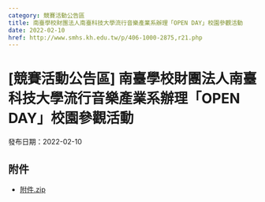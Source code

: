 ```yaml
---
category: 競賽活動公告區
title: 南臺學校財團法人南臺科技大學流行音樂產業系辦理「OPEN DAY」校園參觀活動
date: 2022-02-10
href: http://www.smhs.kh.edu.tw/p/406-1000-2875,r21.php
---
```


# [競賽活動公告區] 南臺學校財團法人南臺科技大學流行音樂產業系辦理「OPEN DAY」校園參觀活動

發布日期：2022-02-10

<div><div></div><div></div></div>

## 附件

- [附件.zip](https://www.smhs.kh.edu.tw/app/index.php?Action=downloadfile&file=WVhSMFlXTm9Mell5TDNCMFlWOHlOVGMzWHpZeE5ERXpPREZmT0RJME56a3VlbWx3&fname=DGGGROTSYWQO41XX50LKSWHGRK30OOLKDGUWTSKK4125MLVWKPROVTPOUSSSPKPO)
